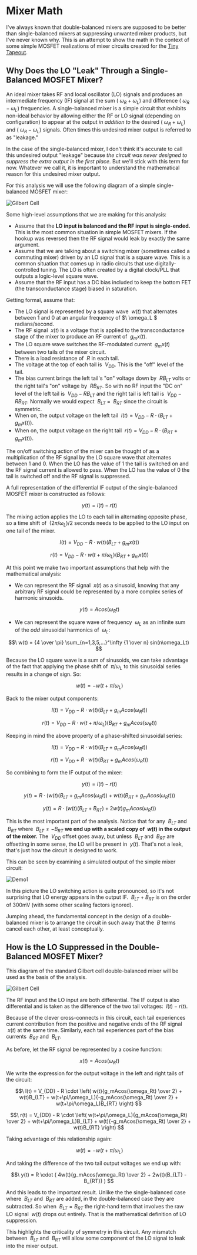 # Mixer Math

I've always known that double-balanced mixers are supposed to be better than single-balanced mixers at suppressing
unwanted mixer products, but I've never known why. This is an attempt to show the math in the 
context of some simple MOSFET realizations of mixer circuits created for the [Tiny Tapeout](https://tinytapeout.com/).

## Why Does the LO "Leak" Through a Single-Balanced MOSFET Mixer?

An ideal mixer takes RF and local oscillator (LO) signals and produces an intermediate frequency (IF) 
signal at the sum ($\ \omega_R + \omega_L$) and difference ($\ \omega_R - \omega_L$) frequencies. 
A single-balanced mixer is a simple circuit that exhibits non-ideal behavior by allowing either the RF or LO 
signal (depending on configuration) to 
appear at the output _in addition to_ the desired ($\ \omega_R + \omega_L$) and ($\ \omega_R - \omega_L$) signals. Often 
times this undesired mixer output is referred to as "leakage."

In the case of the single-balanced mixer, I don't think it's accurate to call this undesired output 
"leakage" because _the circuit was never designed to suppress the extra output in the first place._ But we'll stick with this
term for now. Whatever we call it, it is important to understand the mathematical reason for this undesired mixer output.

For this analysis we will use the following diagram of a simple single-balanced MOSFET mixer:

![Gilbert Cell](IMG_0956.jpg)

Some high-level assumptions that we are making for this analysis:

* Assume that the **LO input is balanced and the RF input is single-ended.** This is the most common situation
in simple MOSFET mixers. If the hookup was reversed then the RF signal 
would leak by exactly the same argument.
* Assume that we are talking about a switching mixer (sometimes called a commuting mixer) driven by an LO signal 
that is a square wave.  This is a common situation that comes up in radio circuits that use digitally-controlled 
tuning.  The LO is often created by a digital clock/PLL that outputs a logic-level square wave.
* Assume that the RF input has a DC bias included to keep the bottom FET (the transconductance stage) biased in 
saturation.

Getting formal, assume that:

* The LO signal is represented by a square wave $\ w(t)$ that alternates between 1 and 0 at an angular
frequency of $\ \omega_L $ radians/second. 
* The RF signal $\ x(t)$ is a voltage that is applied to the transconductance stage of the mixer to produce an RF current of $\ g_mx(t)$.
* The LO square wave switches the RF-modulated current $\ g_mx(t)$ between two tails of the mixer circuit.
* There is a load resistance of $\ R$ in each tail.  
* The voltage at the top of each tail is $\ V_{DD}$. This is the "off" level of the tail.
* The bias current brings the left tail's "on" voltage down by $\ RB_{LT}$ volts or the right tail's "on" voltage by $\ RB_{RT}$.  So 
with no RF input the "DC on" level of the left tail is $\ V_{DD} - RB_{LT}$ and the right tail is left tail is $\ V_{DD} - RB_{RT}$.  Normally 
we would expect $\ B_{LT}$ = $\ B_{RT}$ since the circuit is symmetric.
* When on, the output voltage on the left tail $\ l(t) = V_{DD} - R \cdot ( B_{LT} + g_mx(t))$.
* When on, the output voltage on the right tail $\ r(t) = V_{DD} - R \cdot ( B_{RT} + g_mx(t))$.

The on/off switching action of the mixer can be thought of as a multiplication of the RF signal by the LO square wave 
that alternates between 1 and 0.  When the LO 
has the value of 1 the tail is switched on and the RF signal current is allowed to pass.  When the LO has the value of 0 the tail 
is switched off and the RF signal is suppressed.

A full representation of the differential IF output of the single-balanced MOSFET mixer is constructed as follows:

$$\ y(t) = l(t) - r(t)$$

The mixing action applies the LO to each tail in alternating opposite phase, so a time shift of $\ (2 \pi / \omega_L) / 2$ seconds needs to 
be applied to the LO input on one tail of the mixer.

$$\ l(t) = V_{DD} - R \cdot w(t) ( B_{LT} + g_mx(t) )$$

$$\ r(t) = V_{DD} - R \cdot w(t + \pi/\omega_L) (B_{RT} + g_mx(t))$$

At this point we make two important assumptions that help with the mathematical analysis:

* We can represent the RF signal $\ x(t)$ as a sinusoid, knowing that any arbitrary RF signal could be represented by a more complex series of harmonic sinusoids.

$$\ y(t) = A cos(\omega_Rt)$$

* We can represent the square wave of frequency $\ \omega_L$ as an infinite sum of the *odd* sinusoidal harmonics of $\ \omega_L$:

$$\ w(t) = {4 \over \pi} \sum_{n=1,3,5,...}^\infty {1 \over n} sin(n\omega_Lt) $$

Because the LO square wave is a sum of sinusoids, we can take advantage of the fact that applying the phase shift of $\ \pi/\omega_L$ to 
this sinusoidal series results in a change of sign. So:

$$\ w(t) = -w(t + \pi/\omega_L) $$

Back to the mixer output components:

$$\ l(t) = V_{DD} - R \cdot w(t) (B_{LT} + g_mAcos(\omega_Rt)) $$

$$\ r(t) = V_{DD} - R \cdot w(t + \pi/\omega_L) (B_{RT} + g_mAcos(\omega_Rt)) $$

Keeping in mind the above property of a phase-shifted sinusoidal series:

$$\ l(t) = V_{DD} - R \cdot w(t) (B_{LT} + g_mAcos(\omega_Rt)) $$

$$\ r(t) = V_{DD} + R \cdot w(t) (B_{RT} + g_mAcos(\omega_Rt)) $$

So combining to form the IF output of the mixer:

$$\ y(t) = l(t) - r(t)$$

$$\ y(t) = R \cdot (w(t) (B_{LT} + g_mAcos(\omega_Rt)) + w(t) (B_{RT} + g_mAcos(\omega_Rt)))$$

$$\ y(t) = R \cdot (w(t) (B_{LT} + B_{RT}) + 2 w(t) g_mAcos(\omega_Rt))$$

This is the most important part of the analysis. Notice that for any $\ B_{LT}$ and $\ B_{RT}$ where $\ B_{LT} \neq -B_{RT}$ **we end up with a 
scaled copy of $\ w(t)$ in the output of the mixer.**  The $\ V_{DD}$ offset goes away, but unless $\ B_{LT}$ and $\ B_{RT}$ are offsetting
in some sense, the
LO will be present in $\ y(t)$.  That's not a leak, that's just how the circuit is designed to work.

This can be seen by examining a simulated output of the simple mixer circuit:

![Demo1](img1.jpg)

In this picture the LO switching action is quite pronounced, so it's not surprising that LO energy appears in the 
output IF.  $\ B_{LT} + B_{RT}$ is on the order of 300mV (with some other scaling factors ignored).

Jumping ahead, the fundamental concept in the design of a double-balanced mixer is to arrange the circuit in such away that 
the $\ B$ terms cancel each other, at least conceptually. 

## How is the LO Suppressed in the Double-Balanced MOSFET Mixer?

This diagram of the standard Gilbert cell double-balanced mixer will be used as the basis
of the analysis.

![Gilbert Cell](IMG_0955.jpg)

The RF input and the LO input are both differential.  The IF output is also differential 
and is taken as the difference of the two tail voltages: $\ l(t) - r(t)$.

Because of the clever cross-connects in this circuit, each tail experiences current contribution 
from the positive and negative ends of the RF signal $\ x(t)$ at the same time. Similarly, each 
tail experiences part of the bias currents $\ B_{RT}$ and $\ B_{LT}$.

As before, let the RF signal be represented by a cosine function:

$$\ x(t) = Acos(\omega_Rt) $$

We write the expression for the output voltage in the left and right tails of the circuit:

$$\ l(t) = V_{DD} - R \cdot \left( w(t){g_mAcos(\omega_Rt) \over 2} + w(t)B_{LT} + w(t+\pi/\omega_L){-g_mAcos(\omega_Rt) \over 2} + w(t+\pi/\omega_L)B_{RT} \right) $$

$$\ r(t) = V_{DD} - R \cdot \left( w(t+\pi/\omega_L){g_mAcos(\omega_Rt) \over 2} + w(t+\pi/\omega_L)B_{LT} + w(t){-g_mAcos(\omega_Rt) \over 2} + w(t)B_{RT} \right) $$

Taking advantage of this relationship again:

$$\ w(t) = -w(t + \pi/\omega_L) $$

And taking the difference of the two tail output voltages we end up with:

$$\ y(t) = R \cdot ( 4w(t){g_mAcos(\omega_Rt) \over 2} + 2w(t)(B_{LT} - B_{RT}) ) $$

And this leads to the important result.  Unlike the the single-balanced case where $\ B_{LT}$ and $\ B_{RT}$ are added, 
in the double-balanced case they are subtracted.  So when $\ B_{LT} = B_{RT}$ the right-hand term that involves the 
raw LO signal $\ w(t)$ drops out entirely.  That is the mathematical definition of LO suppression.

This highlights the criticality of symmetry in this circuit. Any mismatch between $\ B_{LT}$ and $\ B_{RT}$ will allow 
some component of the LO signal to leak into the mixer output.








